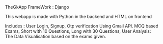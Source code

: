 TheGkApp
FrameWork : Django

This webapp is made with Python in the backend and HTML on frontend

Includes : 
 User Login, Signup, Otp verification Using Gmail API.
 MCQ based Exams, Short with 10 Questions, Long with 30 Questions,
 User Analysis: The Data Visualisation based on the exams given.
 
 
